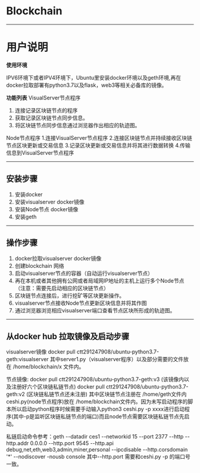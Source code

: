 # Blockchain
----
# 用户说明

**使用环境**

IPV6环境下或者IPV4环境下，Ubuntu里安装docker环境以及geth环境,再在docker拉取部署有python3.7以及flask，web3等相关必备库的镜像。

**功能列表**
VisualServer节点程序
1. 连接记录区块链节点的程序
2. 获取记录区块链节点同步信息。
3. 将区块链节点同步信息通过浏览器作出相应的轨迹图。

Node节点程序
1.连接VisualServer节点程序
2.连接区块链节点并持续接收区块链节点区块更新或交易信息
3.记录区块更新或交易信息并将其进行数据转换
4.传输信息到VisualServer节点程序

----
## 安装步骤
1. 安装docker
2. 安装visualserver docker镜像
3. 安装Node节点 docker镜像
4. 安装geth 
----


## 操作步骤
1. docker拉取visualserver docker镜像
2. 创建blockchain 网络
3. 启动visualserver节点的容器（自动运行visualserver节点）
4. 再在本机或者其他拥有公网或者局域网IP地址的主机上运行多个Node节点（注意：需要先启动相应的区块链节点）
5. 区块链节点连接后，进行挖矿等区块更新操作。
6. visualserver节点接收Node节点更新区块信息并将其作图
7. 通过浏览器浏览相应visualserver端口查看节点区块所形成的轨迹图。


-----
## 从docker hub 拉取镜像及启动步骤
visualserver镜像
docker pull ctt291247908/ubuntu-python3.7-geth:visualserver 
其中server1.py（visualserver程序）以及部分需要的文件放在 /home/blockchain/x 文件内。

节点镜像:
docker pull ctt291247908/ubuntu-python3.7-geth:v3 (该镜像内以及注册好六个区块链私链节点)
docker pull ctt291247908/ubuntu-python3.7-geth:v2 (区块链私链节点还未注册)
其中区块链节点注册在 /home/geth文件内 ceshi.py(node节点程序)放在 /home/blockchain文件内。因为未写启动程序的脚本所以启动python程序时候需要手动输入python3 ceshi.py -p xxxx进行启动程序(其中-p是监听区块链私链节点的端口)而且node节点需要区块链私链节点先启动。

私链启动命令参考：geth --datadir ces1 --networkid 15 --port 2377 --http --http.addr 0.0.0.0 --http.port 9545 --http.api  debug,net,eth,web3,admin,miner,personal --ipcdisable --http.corsdomain '*' --nodiscover -nousb console 其中--http.port 需要和ceshi.py -p 的端口号一致。
